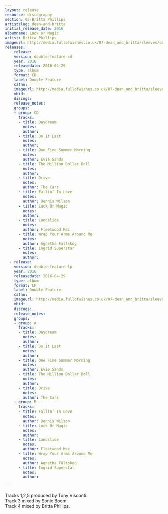 ```yaml
---
layout: release
resource: discography
section: 05-Britta Phillips
artistslug: dean-and-britta
initial_release_date: 2016
albumname: Luck or Magic
artist: Britta Phillips 
imageurl: http://media.fullofwishes.co.uk/07-dean_and_britta/sleeves/britta-phillips-luck-or-magic.jpg
releases:
  - release: 
    version: double-feature-cd
    year: 2016
    releasedate: 2016-04-29
    type: album
    format: CD
    label: Double Feature
    catno: 
    imageurl: http://media.fullofwishes.co.uk/07-dean_and_britta/sleeves/britta-phillips-luck-or-magic.jpg
    mbid: 
    discogs: 
    release_notes:
    groups:
    - group: CD
      tracks:
      - title: Daydream
        notes: 
        author: 
      - title: Do It Last
        notes: 
        author: 
      - title: One Fine Summer Morning 
        notes: 
        author: Evie Sands
      - title: The Million Dollar Doll
        notes: 
        author: 
      - title: Drive 
        notes: 
        author: The Cars 
      - title: Fallin’ In Love 
        notes: 
        author: Dennis Wilson 
      - title: Luck Or Magic
        notes: 
        author: 
      - title: Landslide 
        notes: 
        author: Fleetwood Mac 
      - title: Wrap Your Arms Around Me 
        notes: 
        author: Agnetha Fältskog 
      - title: Ingrid Superstar
        notes: 
        author:
  - release: 
    version: double-feature-lp
    year: 2016
    releasedate: 2016-04-29
    type: album
    format: LP
    label: Double Feature
    catno: 
    imageurl: http://media.fullofwishes.co.uk/07-dean_and_britta/sleeves/britta-phillips-luck-or-magic.jpg
    mbid: 
    discogs: 
    release_notes:
    groups:
    - group: A
      tracks:
      - title: Daydream
        notes: 
        author: 
      - title: Do It Last
        notes: 
        author: 
      - title: One Fine Summer Morning 
        notes: 
        author: Evie Sands
      - title: The Million Dollar Doll
        notes: 
        author: 
      - title: Drive 
        notes: 
        author: The Cars 
    - group: B
      tracks:        
      - title: Fallin’ In Love 
        notes: 
        author: Dennis Wilson 
      - title: Luck Or Magic
        notes: 
        author: 
      - title: Landslide 
        notes: 
        author: Fleetwood Mac 
      - title: Wrap Your Arms Around Me 
        notes: 
        author: Agnetha Fältskog 
      - title: Ingrid Superstar
        notes: 
        author:

---
```

Tracks 1,2,5 produced by Tony Visconti.  
Track 3 mixed by Sonic Boom.  
Track 4 mixed by Britta Phillips.  

